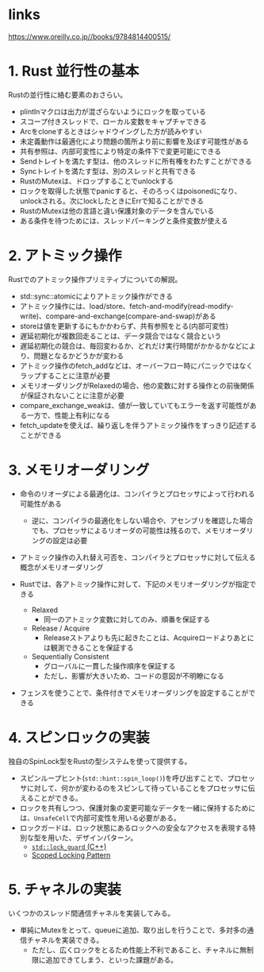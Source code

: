 # links

https://www.oreilly.co.jp//books/9784814400515/

# 1. Rust 並行性の基本

Rustの並行性に絡む要素のおさらい。

- plintlnマクロは出力が混ざらないようにロックを取っている
- スコープ付きスレッドで、ローカル変数をキャプチャできる
- Arcをcloneするときはシャドウイングした方が読みやすい
- 未定義動作は最適化により問題の箇所より前に影響を及ぼす可能性がある
- 共有参照は、内部可変性により特定の条件下で変更可能にできる
- Sendトレイトを満たす型は、他のスレッドに所有権をわたすことができる
- Syncトレイトを満たす型は、別のスレッドと共有できる
- RustのMutexは、ドロップすることでunlockする
- ロックを取得した状態でpanicすると、そのろっくはpoisonedになり、unlockされる。次にlockしたときにErrで知ることができる
- RustのMutexは他の言語と違い保護対象のデータを含んでいる
- ある条件を待つためには、スレッドパーキングと条件変数が使える

# 2. アトミック操作

Rustでのアトミック操作プリミティブについての解説。

- std::sync::atomicによりアトミック操作ができる
- アトミック操作には、load/store、fetch-and-modify(read-modify-write)、compare-and-exchange(compare-and-swap)がある
- storeは値を更新するにもかかわらず、共有参照をとる(内部可変性)
- 遅延初期化が複数回走ることは、データ競合ではなく競合という
- 遅延初期化の競合は、毎回変わるか、どれだけ実行時間がかかるかなどにより、問題となるかどうかが変わる
- アトミック操作のfetch_addなどは、オーバーフロー時にパニックではなくラップすることに注意が必要
- メモリオーダリングがRelaxedの場合、他の変数に対する操作との前後関係が保証されないことに注意が必要
- compare_exchange_weakは、値が一致していてもエラーを返す可能性がある一方で、性能上有利になる
- fetch_updateを使えば、繰り返しを伴うアトミック操作をすっきり記述することができる

# 3. メモリオーダリング

- 命令のリオーダによる最適化は、コンパイラとプロセッサによって行われる可能性がある
  - 逆に、コンパイラの最適化をしない場合や、アセンブリを確認した場合でも、プロセッサによるリオーダの可能性は残るので、メモリオーダリングの設定は必要


- アトミック操作の入れ替え可否を、コンパイラとプロセッサに対して伝える概念がメモリオーダリング
- Rustでは、各アトミック操作に対して、下記のメモリオーダリングが指定できる
  - Relaxed
    - 同一のアトミック変数に対してのみ、順番を保証する
  - Release / Acquire
    - Releaseストアよりも先に起きたことは、Acquireロードよりあとには観測できることを保証する
  - Sequentially Consistent
    - グローバルに一貫した操作順序を保証する
    - ただし、影響が大きいため、コードの意図が不明瞭になる

- フェンスを使うことで、条件付きでメモリオーダリングを設定することができる

# 4. スピンロックの実装

独自のSpinLock型をRustの型システムを使って提供する。

- スピンループヒント(`std::hint::spin_loop()`)を呼び出すことで、プロセッサに対して、何かが変わるのをスピンして待っていることをプロセッサに伝えることができる。
- ロックを共有しつつ、保護対象の変更可能なデータを一緒に保持するためには、`UnsafeCell`で内部可変性を用いる必要がある。
- ロックガードは、ロック状態にあるロックへの安全なアクセスを表現する特別な型を用いた、デザインパターン。
  - [`std::lock_guard` (C++)](https://cpprefjp.github.io/reference/mutex/lock_guard.html)
  - [Scoped Locking Pattern](https://www.dre.vanderbilt.edu/~schmidt/PDF/ScopedLocking.pdf)

# 5. チャネルの実装

いくつかのスレッド間通信チャネルを実装してみる。

- 単純にMutexをとって、queueに追加、取り出しを行うことで、多対多の通信チャネルを実装できる。
  - ただし、広くロックをとるため性能上不利であること、チャネルに無制限に追加できてしまう、といった課題がある。
